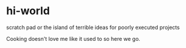 # hi-world
scratch pad or the island of terrible ideas for poorly executed projects

Cooking doesn't love me like it used to so here we go. 
